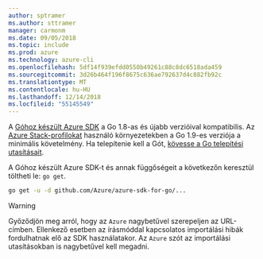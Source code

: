 ```yaml
---
author: sptramer
ms.author: sttramer
manager: carmonm
ms.date: 09/05/2018
ms.topic: include
ms.prod: azure
ms.technology: azure-cli
ms.openlocfilehash: 5df14f939efdd0550b49261c88c8dc6518ada459
ms.sourcegitcommit: 3d26b464f196f8675c636ae792637d4c882fb92c
ms.translationtype: MT
ms.contentlocale: hu-HU
ms.lasthandoff: 12/14/2018
ms.locfileid: "55145549"
---
```

A [Góhoz készült Azure SDK](https://github.com/Azure/azure-sdk-for-go) a Go 1.8-as és újabb verzióival kompatibilis. Az [Azure Stack-profilokat](/azure/azure-stack/user/azure-stack-version-profiles-go) használó környezetekben a Go 1.9-es verziója a minimális követelmény.
Ha telepítenie kell a Gót, [kövesse a Go telepítési utasításait](https://golang.org/doc/install).

A Góhoz készült Azure SDK-t és annak függőségeit a következőn keresztül töltheti le: `go get`.

```bash
go get -u -d github.com/Azure/azure-sdk-for-go/...
```

> [!WARNING]
> Győződjön meg arról, hogy az `Azure` nagybetűvel szerepeljen az URL-címben. Ellenkező esetben az írásmóddal kapcsolatos importálási hibák fordulhatnak elő az SDK használatakor. Az `Azure` szót az importálási utasításokban is nagybetűvel kell megadni.
